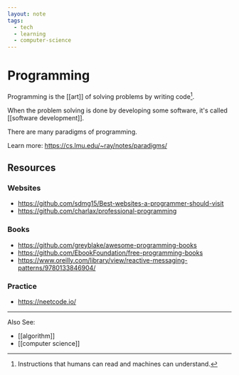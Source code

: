 ```yaml
---
layout: note
tags:
  - tech
  - learning
  - computer-science
---
```


# Programming

Programming is the [[art]] of solving problems by writing code[^1].

When the problem solving is done by developing some software, it's called
[[software development]].

There are many paradigms of programming.

Learn more: https://cs.lmu.edu/~ray/notes/paradigms/

## Resources

### Websites

- https://github.com/sdmg15/Best-websites-a-programmer-should-visit
- https://github.com/charlax/professional-programming

### Books

- https://github.com/greyblake/awesome-programming-books
- https://github.com/EbookFoundation/free-programming-books
- https://www.oreilly.com/library/view/reactive-messaging-patterns/9780133846904/

### Practice

- https://neetcode.io/

---

Also See:

- [[algorithm]]
- [[computer science]]

[^1]: Instructions that humans can read and machines can understand.
